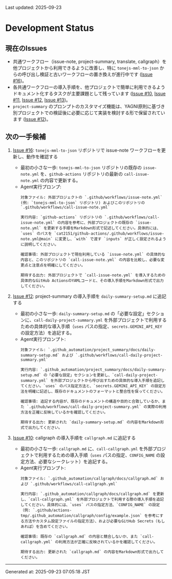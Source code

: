 Last updated: 2025-09-23

# Development Status

## 現在のIssues
- 共通ワークフロー（issue-note, project-summary, translate, callgraph）を他プロジェクトから利用できるように改善し、特に `tonejs-mml-to-json` からの呼び出し検証と古いワークフローの置き換えが進行中です ([Issue #16](../issue-notes/16.md))。
- 各共通ワークフローの導入手順を、他プロジェクトで簡単に利用できるようドキュメント化するタスクが主要課題として残っています ([Issue #10](../issue-notes/10.md), [Issue #11](../issue-notes/11.md), [Issue #12](../issue-notes/12.md), [Issue #13](../issue-notes/13.md))。
- `project-summary` のプロンプトのカスタマイズ機能は、YAGNI原則に基づき別プロジェクトでの検証後に必要に応じて実装を検討する形で保留されています ([Issue #12](../issue-notes/12.md))。

## 次の一手候補
1. [Issue #16](../issue-notes/16.md): `tonejs-mml-to-json` リポジトリで issue-note ワークフローを更新し、動作を確認する
   - 最初の小さな一歩: `tonejs-mml-to-json` リポジトリの既存の `issue-note.yml` を、`github-actions` リポジトリの最新の `call-issue-note.yml` の内容で更新する。
   - Agent実行プロンプ:
     ```
     対象ファイル: 外部プロジェクトの `.github/workflows/issue-note.yml` (例: `tonejs-mml-to-json` リポジトリ) およびこのリポジトリの `.github/workflows/call-issue-note.yml`

     実行内容: `github-actions` リポジトリの `.github/workflows/call-issue-note.yml` の内容を参考に、外部プロジェクトの既存の `issue-note.yml` を更新する手順をMarkdown形式で記述してください。具体的には、`uses` のパスを `cat2151/github-actions/.github/workflows/issue-note.yml@main` に変更し、`with` で渡す `inputs` が正しく設定されるように説明してください。

     確認事項: 外部プロジェクトで現在利用している `issue-note.yml` の具体的な内容と、このリポジトリの `call-issue-note.yml` の内容を比較し、必要な変更点と注意点を明確にしてください。

     期待する出力: 外部プロジェクトで `call-issue-note.yml` を導入するための具体的なGitHub ActionsのYAMLコードと、その導入手順をMarkdown形式で出力してください。
     ```

2. [Issue #12](../issue-notes/12.md): project-summary の導入手順を `daily-summary-setup.md` に追記する
   - 最初の小さな一歩: `daily-summary-setup.md` の「必要な設定」セクションに、`call-daily-project-summary.yml` を外部プロジェクトで利用するための具体的な導入手順（`uses` パスの指定、`secrets.GEMINI_API_KEY` の設定方法）を追記する。
   - Agent実行プロンプト:
     ```
     対象ファイル: `.github_automation/project_summary/docs/daily-summary-setup.md` および `.github/workflows/call-daily-project-summary.yml`

     実行内容: `.github_automation/project_summary/docs/daily-summary-setup.md` の「必要な設定」セクションを更新し、`call-daily-project-summary.yml` を外部プロジェクトから呼び出すための具体的な導入手順を追記してください。`uses` のパス指定方法と、`secrets.GEMINI_API_KEY` の設定方法を明確に記述し、既存のドキュメントのフォーマットと整合性を保ってください。

     確認事項: 追記する内容が、既存のドキュメントの構造や目的と合致しているか、また `.github/workflows/call-daily-project-summary.yml` の実際の利用方法を正確に反映しているかを確認してください。

     期待する出力: 更新された `daily-summary-setup.md` の内容をMarkdown形式で出力してください。
     ```

3. [Issue #10](../issue-notes/10.md): callgraph の導入手順を `callgraph.md` に追記する
   - 最初の小さな一歩: `callgraph.md` に、`call-callgraph.yml` を外部プロジェクトで利用するための導入手順（`uses` パスの指定、`CONFIG_NAME` の設定方法、必要なシークレット）を追記する。
   - Agent実行プロンプト:
     ```
     対象ファイル: `.github_automation/callgraph/docs/callgraph.md` および `.github/workflows/call-callgraph.yml`

     実行内容: `.github_automation/callgraph/docs/callgraph.md` を更新し、`call-callgraph.yml` を外部プロジェクトで利用する際の導入手順を追記してください。具体的には、`uses` パスの指定方法、`CONFIG_NAME` の設定（例: `.github/actions-tmp/.github_automation/callgraph/config/example.json` を参考にする方法やカスタム設定ファイルの指定方法）、および必要なGitHub Secrets（もしあれば）を含めてください。

     確認事項: 既存の `callgraph.md` の内容と競合しないか、また `call-callgraph.yml` の利用方法が正確に反映されているかを確認してください。

     期待する出力: 更新された `callgraph.md` の内容をMarkdown形式で出力してください。

---
Generated at: 2025-09-23 07:05:18 JST

